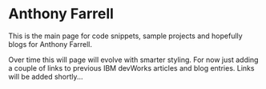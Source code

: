 # Anthony Farrell

This is the main page for code snippets, sample projects and hopefully blogs for Anthony Farrell.   

Over time this will page will evolve with smarter styling.  For now just adding a couple of links  to previous IBM devWorks articles and blog entries.  Links will be added shortly...
